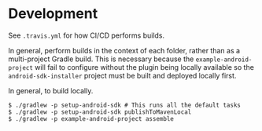 # Development

See `.travis.yml` for how CI/CD performs builds.

In general, perform builds in the context of each folder, rather than as a multi-project Gradle
build. This is necessary because the `example-android-project` will fail to configure without the
plugin being locally available so the `android-sdk-installer` project must be built and deployed
locally first.

In general, to build locally.
```
$ ./gradlew -p setup-android-sdk # This runs all the default tasks
$ ./gradlew -p setup-android-sdk publishToMavenLocal
$ ./gradlew -p example-android-project assemble
```